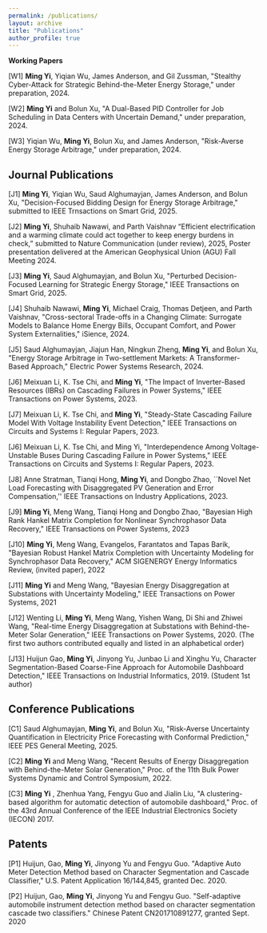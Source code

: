 ```yaml
---
permalink: /publications/
layout: archive
title: "Publications"
author_profile: true
---
```


**Working Papers**

[W1] **Ming Yi**, Yiqian Wu, James Anderson, and Gil Zussman, "Stealthy Cyber-Attack for Strategic Behind-the-Meter Energy Storage," under preparation, 2024.

[W2] **Ming Yi** and Bolun Xu, "A Dual-Based PID Controller for Job Scheduling in Data Centers with Uncertain Demand," under preparation, 2024.


[W3] Yiqian Wu, **Ming Yi**, Bolun Xu, and James Anderson, "Risk-Averse Energy Storage Arbitrage," under preparation, 2024.



**Journal Publications**
------

[J1] **Ming Yi**, Yiqian Wu, Saud Alghumayjan, James Anderson, and Bolun Xu, "Decision-Focused Bidding Design for Energy Storage Arbitrage," submitted to IEEE Trnsactions on Smart Grid, 2025.

[J2] **Ming Yi**, Shuhaib Nawawi, and Parth Vaishnav “Efficient electrification and a warming
climate could act together to keep energy burdens in check,” submitted to Nature Communication (under review), 2025, Poster presentation delivered at the American Geophysical
Union (AGU) Fall Meeting 2024.


[J3] **Ming Yi**, Saud Alghumayjan, and Bolun Xu, "Perturbed Decision-Focused Learning for Strategic Energy Storage," IEEE Transactions on Smart Grid, 2025.

[J4] Shuhaib Nawawi, **Ming Yi**, Michael Craig, Thomas Detjeen, and Parth Vaishnav, "Cross-sectoral Trade-offs in a Changing Climate: Surrogate Models to Balance Home Energy Bills, Occupant Comfort, and Power System Externalities," iSience, 2024. 

[J5] Saud Alghumayjan, Jiajun Han, Ningkun Zheng, **Ming Yi**, and Bolun Xu, "Energy Storage Arbitrage in Two-settlement Markets: A Transformer-Based Approach," Electric Power Systems Research, 2024. 

[J6] Meixuan Li, K. Tse Chi, and **Ming Yi**, "The Impact of Inverter-Based Resources (IBRs) on Cascading Failures in Power Systems," IEEE Transactions on Power Systems, 2023.

[J7] Meixuan Li, K. Tse Chi, and **Ming Yi**, "Steady-State Cascading Failure Model With Voltage Instability Event Detection," IEEE Transactions on Circuits and Systems I: Regular Papers, 2023.

[J6] Meixuan Li, K. Tse Chi, and Ming Yi, "Interdependence Among Voltage-Unstable Buses During Cascading Failure in Power Systems," IEEE Transactions on Circuits and Systems I: Regular Papers, 2023.

[J8] Anne Stratman, Tianqi Hong,  **Ming Yi**, and Dongbo Zhao, ``Novel Net Load Forecasting with Disaggregated PV Generation and Error Compensation,'' IEEE Transactions on Industry Applications, 2023.

[J9] **Ming Yi**, Meng Wang, Tianqi Hong and Dongbo Zhao, "Bayesian High Rank Hankel Matrix Completion for
Nonlinear Synchrophasor Data Recovery,"  IEEE Transactions on Power Systems, 2023

[J10] **Ming Yi**, Meng Wang, Evangelos, Farantatos and Tapas Barik, "Bayesian Robust Hankel Matrix Completion with
Uncertainty Modeling for Synchrophasor Data Recovery," ACM SIGENERGY Energy Informatics Review, (invited paper), 2022

[J11] **Ming Yi** and Meng Wang,  "Bayesian Energy Disaggregation at Substations with Uncertainty Modeling,"  IEEE Transactions on Power Systems, 2021

[J12] Wenting Li, **Ming Yi**, Meng Wang, Yishen Wang, Di Shi and Zhiwei Wang, "Real-time Energy Disaggregation
at Substations with Behind-the-Meter Solar Generation," IEEE Transactions on Power Systems, 2020. (The first two authors contributed equally and listed in an alphabetical order)

[J13] Huijun Gao, **Ming Yi**, Jinyong Yu, Junbao Li and Xinghu Yu, Character Segmentation-Based Coarse-Fine Approach for Automobile Dashboard Detection," IEEE Transactions on Industrial Informatics, 2019. (Student 1st author)


**Conference Publications**
------
[C1] Saud Alghumayjan, **Ming Yi**, and Bolun Xu, "Risk-Averse Uncertainty Quantification
in Electricity Price Forecasting with Conformal Prediction," IEEE PES General Meeting, 2025.

[C2] **Ming Yi** and Meng Wang, "Recent Results of Energy Disaggregation with Behind-the-Meter Solar Generation,"
Proc. of the 11th Bulk Power Systems Dynamic and Control Symposium, 2022.

[C3] **Ming Yi** , Zhenhua Yang, Fengyu Guo and Jialin Liu, "A clustering-based algorithm for automatic detection
of automobile dashboard," Proc. of the 43rd Annual Conference of the IEEE Industrial Electronics Society
(IECON) 2017.




**Patents**
------

[P1] Huijun, Gao, **Ming Yi**, Jinyong Yu and Fengyu Guo. "Adaptive Auto Meter Detection Method based on
Character Segmentation and Cascade Classifier," U.S. Patent Application 16/144,845, granted Dec. 2020.

[P2] Huijun, Gao, **Ming Yi**, Jinyong Yu and Fengyu Guo. "Self-adaptive automobile instrument detection method
based on character segmentation cascade two classifiers." Chinese Patent CN201710891277, granted Sept. 2020


